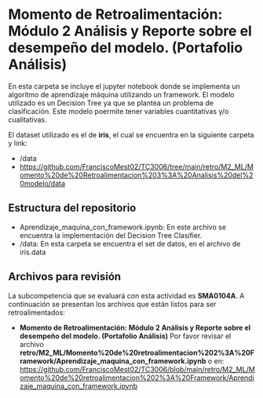 # **Momento de Retroalimentación: Módulo 2 Análisis y Reporte sobre el desempeño del modelo. (Portafolio Análisis)**

En esta carpeta se incluye el jupyter notebook donde se implementa un algoritmo de aprendizaje máquina utilizando un framework. El modelo utilizado es un Decision Tree ya que se plantea un problema de clasificación. Este modelo poermite tener variables cuantitativas y/o cualitativas.

El dataset utilizado es el de **iris**, el cual se encuentra en la siguiente carpeta y link:
*  /data
*  https://github.com/FranciscoMest02/TC3006/tree/main/retro/M2_ML/Momento%20de%20Retroalimentacion%203%3A%20Analisis%20del%20modelo/data

## Estructura del repositorio
* Aprendizaje_maquina_con_framework.ipynb: En este archivo se encuentra la implementación del Decision Tree Clasifier.
* /data: En esta carpeta se encuentra el set de datos, en el archivo de iris.data

## Archivos para revisión
La subcompetencia que se evaluará con esta actividad es **SMA0104A**. A continuación se presentan los archivos que están listos para ser retroalimentados: 

* **Momento de Retroalimentación: Módulo 2 Análisis y Reporte sobre el desempeño del modelo. (Portafolio Análisis)** Por favor revisar el archivo **retro/M2_ML/Momento%20de%20retroalimentacion%202%3A%20Framework/Aprendizaje_maquina_con_framework.ipynb** o en: https://github.com/FranciscoMest02/TC3006/blob/main/retro/M2_ML/Momento%20de%20retroalimentacion%202%3A%20Framework/Aprendizaje_maquina_con_framework.ipynb
